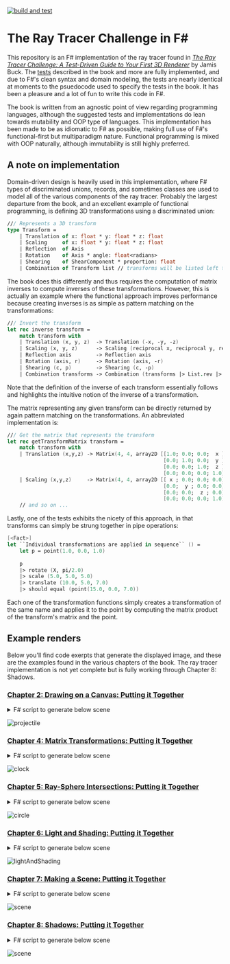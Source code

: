[![build and test](https://github.com/bmitc/the-ray-tracer-challenge-fsharp/actions/workflows/build-and-test.yml/badge.svg?branch=main)](https://github.com/bmitc/the-ray-tracer-challenge-fsharp/actions/workflows/build-and-test.yml)

# The Ray Tracer Challenge in F#
This repository is an F# implementation of the ray tracer found in [*The Ray Tracer Challenge: A Test-Driven Guide to Your First 3D Renderer*](https://pragprog.com/titles/jbtracer/the-ray-tracer-challenge/) by Jamis Buck. The [tests](https://github.com/bmitc/the-ray-tracer-challenge-fsharp/tree/main/RayTracerChallenge/XUnitTests) described in the book and more are fully implemented, and due to F#'s clean syntax and domain modeling, the tests are nearly identical at moments to the psuedocode used to specify the tests in the book. It has been a pleasure and a lot of fun to write this code in F#.

The book is written from an agnostic point of view regarding programming languages, although the suggested tests and implementations do lean towards mutability and OOP type of languages. This implementation has been made to be as idiomatic to F# as possible, making full use of F#'s functional-first but multiparadigm nature. Functional programming is mixed with OOP naturally, although immutability is still highly preferred.

## A note on implementation

Domain-driven design is heavily used in this implementation, where F# types of discriminated unions, records, and sometimes classes are used to model all of the various components of the ray tracer. Probably the largest departure from the book, and an excellent example of functional programming, is defining 3D transformations using a discriminated union:

```fsharp
/// Represents a 3D transform
type Transform =
    | Translation of x: float * y: float * z: float
    | Scaling     of x: float * y: float * z: float
    | Reflection  of Axis
    | Rotation    of Axis * angle: float<radians>
    | Shearing    of ShearComponent * proportion: float
    | Combination of Transform list // transforms will be listed left to right but applied right to left
```

The book does this differently and thus requires the computation of matrix inverses to compute inverses of these transformations. However, this is actually an example where the functional approach improves performance because creating inverses is as simple as pattern matching on the transformations:

```fsharp
/// Invert the transform
let rec inverse transform =
    match transform with
    | Translation (x, y, z)  -> Translation (-x, -y, -z)
    | Scaling (x, y, z)      -> Scaling (reciprocal x, reciprocal y, reciprocal z)
    | Reflection axis        -> Reflection axis
    | Rotation (axis, r)     -> Rotation (axis, -r)
    | Shearing (c, p)        -> Shearing (c, -p)
    | Combination transforms -> Combination (transforms |> List.rev |> List.map (fun t -> inverse t))
```
Note that the definition of the inverse of each transform essentially follows and highlights the intuitive notion of the inverse of a transformation.

The matrix representing any given transform can be directly returned by again pattern matching on the transformations. An abbreviated implementation is:

```fsharp
/// Get the matrix that represents the transform
let rec getTransformMatrix transform =
    match transform with
    | Translation (x,y,z) -> Matrix(4, 4, array2D [[1.0; 0.0; 0.0;  x ];
                                                   [0.0; 1.0; 0.0;  y ];
                                                   [0.0; 0.0; 1.0;  z ];
                                                   [0.0; 0.0; 0.0; 1.0]])
    | Scaling (x,y,z)     -> Matrix(4, 4, array2D [[ x ; 0.0; 0.0; 0.0];
                                                   [0.0;  y ; 0.0; 0.0];
                                                   [0.0; 0.0;  z ; 0.0];
                                                   [0.0; 0.0; 0.0; 1.0]])
    // and so on ...
```

Lastly, one of the tests exhibits the nicety of this approach, in that transforms can simply be strung together in pipe operations:

```fsharp
[<Fact>]
let ``Individual transformations are applied in sequence`` () =
    let p = point(1.0, 0.0, 1.0)
    
    p
    |> rotate (X, pi/2.0)
    |> scale (5.0, 5.0, 5.0)
    |> translate (10.0, 5.0, 7.0)
    |> should equal (point(15.0, 0.0, 7.0))
```
Each one of the transformation functions simply creates a transformation of the same name and applies it to the point by computing the matrix product of the transform's matrix and the point.

## Example renders

Below you'll find code exerpts that generate the displayed image, and these are the examples found in the various chapters of the book. The ray tracer implementation is not yet complete but is fully working through Chapter 8: Shadows.

### [Chapter 2: Drawing on a Canvas: Putting it Together](https://github.com/bmitc/the-ray-tracer-challenge-fsharp/blob/main/RayTracerChallenge/RayTracerChallenge/scripts/projectile.fsx)

<details>
<summary>F# script to generate below scene</summary>

```fsharp
type Projectile = { Position: Point<1>; Velocity: Vector }

type Environment = { Gravity: Vector; Wind: Vector }

let tick environment projectile =
    { Position = projectile.Position + projectile.Velocity;
      Velocity = projectile.Velocity + environment.Gravity + environment.Wind }

let initialPosition =
    { Position = point(0.0, 1.0, 0.0);
      Velocity = 11.25 * (normalize (vector(1.0, 1.8, 0.0))) }

let initialEnvironment =
    { Gravity = vector(0.0, -0.1, 0.0);
      Wind    = vector(-0.01, 0.0, 0.0) }

let run environment initialPosition (canvas: Canvas<pixels>) filePath =
    let mutable position = initialPosition
    while (tick environment position).Position.Y >= 0.0 do
        position <- (tick environment position)
        canvas.[roundToInt position.Position.X, canvas.Height - (roundToInt position.Position.Y)] <- green
    writeToPPM canvas filePath

run initialEnvironment
    initialPosition
    (Canvas(900<pixels>, 550<pixels>))
    (System.IO.Path.Combine(__SOURCE_DIRECTORY__, "../../../images/projectile.ppm"))
```
</details>

![projectile](https://github.com/bmitc/the-ray-tracer-challenge-fsharp/blob/main/images/projectile.png)

### [Chapter 4: Matrix Transformations: Putting it Together](https://github.com/bmitc/the-ray-tracer-challenge-fsharp/blob/main/RayTracerChallenge/RayTracerChallenge/scripts/clock.fsx)

<details>
<summary>F# script to generate below scene</summary>

```fsharp
let twelveOClock = point(0.0, 1.0, 0.0)
let angle = pi/6.0
let canvasSize = 200<pixels>
let center = point((float canvasSize)/2.0, (float canvasSize)/2.0, 0.0)

let writeHour h =
    let scaleFactor = (float canvasSize) * 3.0 / 8.0
    twelveOClock
    |> rotate (Z, float(h) * angle)             // move the 12 o'clock position to the hour position
    |> scale (scaleFactor, scaleFactor, 0.0)    // scale the clock radius to 3/8 of canvas size
    |> translate (center.X, center.Y, center.Z) // translate the clock to the middle of the canvas
    |> (fun p -> (roundToInt p.X, roundToInt p.Y))

let canvas = Canvas(canvasSize)

List.iter (fun hour -> let (x,y) = writeHour hour
                       canvas.[x,y] <- white)
          [1..12]

writeToPPM canvas (System.IO.Path.Combine(__SOURCE_DIRECTORY__, "../../../Images/clock.ppm"))
```
</details>

![clock](https://github.com/bmitc/the-ray-tracer-challenge-fsharp/blob/main/images/clock.png)

### [Chapter 5: Ray-Sphere Intersections: Putting it Together](https://github.com/bmitc/the-ray-tracer-challenge-fsharp/blob/main/RayTracerChallenge/RayTracerChallenge/scripts/circle.fsx)

<details>
<summary>F# script to generate below scene</summary>

```fsharp
let rayOrigin = pointu<world>(0.0, 0.0, -5.0)
let wallZ = 10.0<world>
let wallSize = 7.0<world>
let canvasSize = 200.0<pixels>
let pixelSize = wallSize / canvasSize
let halfSize = wallSize / 2.0
let canvas = Canvas(canvasSize)

let compute x y =
    let worldX = -halfSize + pixelSize * x
    let worldY =  halfSize - pixelSize * y
    let position = point(worldX, worldY, wallZ)
    let r = ray rayOrigin (normalize (position - rayOrigin))
    let xs = intersect r sphere
    match hit xs with
    | Some _ -> color(0.0, 0.5, 1.0)
    | None   -> color(0.0, 0.0, 0.0)

#time
canvas.UpdatePixels(fun x y _ -> compute (floatUnits<pixels> x) (floatUnits<pixels> y))
#time

writeToPPM canvas (System.IO.Path.Combine(__SOURCE_DIRECTORY__, "../../../images/circle.ppm"))
```
</details>

![circle](https://github.com/bmitc/the-ray-tracer-challenge-fsharp/blob/main/images/circle.png)

### [Chapter 6: Light and Shading: Putting it Together](https://github.com/bmitc/the-ray-tracer-challenge-fsharp/blob/main/RayTracerChallenge/RayTracerChallenge/scripts/lightAndShading.fsx)

<details>
<summary>F# script to generate below scene</summary>

```fsharp
let rayOrigin = pointu<world>(0.0, 0.0, -5.0)
let wallZ = 10.0<world>
let wallSize = 7.0<world>
let canvasSize = 1000.0<pixels>
let pixelSize = wallSize / canvasSize
let halfSize = wallSize / 2.0
let canvas = Canvas(canvasSize)

let m = {material() with Color = color(0.0, 0.5, 1.0)}
let light = {Position = pointu<world>(-10.0, 10.0, -10.0); Intensity = color(1.0, 1.0, 1.0)}

let compute x y =
    let worldX = -halfSize + pixelSize * x
    let worldY =  halfSize - pixelSize * y
    let pos = point(worldX, worldY, wallZ)
    let r = ray rayOrigin (normalize (pos - rayOrigin))
    let xs = intersect r sphere
    match hit xs with
    | Some i -> let point = position r i.Time
                let normal = normalAt i.Object point
                let eye = -r.Direction
                lighting m light point eye normal false
    | None   -> black

#time
canvas.UpdatePixels(fun x y _ -> compute (floatUnits<pixels> x) (floatUnits<pixels> y))
#time

writeToPPM canvas (System.IO.Path.Combine(__SOURCE_DIRECTORY__, "../../../images/lightAndShading.ppm"))
```
</details>

![lightAndShading](https://github.com/bmitc/the-ray-tracer-challenge-fsharp/blob/main/images/lightAndShading.png)

### [Chapter 7: Making a Scene: Putting it Together](https://github.com/bmitc/the-ray-tracer-challenge-fsharp/blob/main/RayTracerChallenge/RayTracerChallenge/scripts/scene.fsx)

<details>
<summary>F# script to generate below scene</summary>

```fsharp
//******************************************
// Scene objects
//******************************************

let floor = {sphere with Transform = Some (Scaling(10.0, 0.01, 10.0));
                         Material = Some {material() with Color = color(1.0, 0.9, 0.9);
                                                          Specular = 0.0}}

let leftWall = {sphere with Transform = Some (Combination [Translation(0.0,0.0,5.0);
                                                           Rotation(Y,-pi/4.0);
                                                           Rotation(X,pi/2.0);
                                                           Scaling(10.0, 0.01, 10.0)]);
                            Material = floor.Material}

let rightWall = {sphere with Transform = Some (Combination [Translation(0.0,0.0,5.0);
                                                            Rotation(Y,pi/4.0);
                                                            Rotation(X,pi/2.0);
                                                            Scaling(10.0, 0.01, 10.0)]);
                             Material = floor.Material}

let middle = {sphere with Transform = Some (Translation(-0.5, 1.0, 0.5));
                          Material = Some {material() with Color = color(0.1, 1.0, 0.5);
                                                           Diffuse = 0.7;
                                                           Specular = 0.3}}

let right = {sphere with Transform = Some (Combination [Translation(1.5, 0.5, -0.5); Scaling(0.5, 0.5, 0.5)]);
                         Material = Some {material() with Color = color(0.5, 1.0, 0.1);
                                                          Diffuse = 0.7;
                                                          Specular = 0.3}}

let left = {sphere with Transform = Some (Combination [Translation(-1.5, 0.33, -0.75); Scaling(0.33, 0.33, 0.33)]);
                        Material = Some {material() with Color = color(0.0, 0.5, 0.8);
                                                         Diffuse = 0.7;
                                                         Specular = 0.3}}

//******************************************
// World
//******************************************

let light = {Position = pointu<world>(-10.0, 10.0, -10.0); Intensity = color(1.0, 1.0, 1.0)}
let world = {Objects = [floor; leftWall; rightWall; middle; left; right]; LightSource = light}

let camera = {camera(2000.0<pixels>, 1000.0<pixels>, pi/3.0)
              with Transform = viewTransform (point(0.0, 1.5, -5.0)) (point(0.0, 1.0, 0.0)) (vector(0.0, 1.0, 0.0)) }

#time
let image = render camera world
#time

writeToPPM image (System.IO.Path.Combine(__SOURCE_DIRECTORY__, "../../../images/scene.ppm"))
```
</details>

![scene](https://github.com/bmitc/the-ray-tracer-challenge-fsharp/blob/main/images/scene.png)

### [Chapter 8: Shadows: Putting it Together](https://github.com/bmitc/the-ray-tracer-challenge-fsharp/blob/main/RayTracerChallenge/RayTracerChallenge/scripts/shadows.fsx)

<details>
<summary>F# script to generate below scene</summary>

```fsharp
//******************************************
// Scene objects
//******************************************

let floor = {sphere with Transform = Some (Scaling(10.0, 0.01, 10.0));
                         Material = Some {material() with Color = color(1.0, 0.9, 0.9);
                                                          Specular = 0.0}}

let leftWall = {sphere with Transform = Some (Combination [Translation(0.0,0.0,5.0);
                                                           Rotation(Y,-pi/4.0);
                                                           Rotation(X,pi/2.0);
                                                           Scaling(10.0, 0.01, 10.0)]);
                            Material = floor.Material}

let rightWall = {sphere with Transform = Some (Combination [Translation(0.0,0.0,5.0);
                                                            Rotation(Y,pi/4.0);
                                                            Rotation(X,pi/2.0);
                                                            Scaling(10.0, 0.01, 10.0)]);
                             Material = floor.Material}

let middle = {sphere with Transform = Some (Translation(-0.5, 1.0, 0.5));
                          Material = Some {material() with Color = color(0.1, 1.0, 0.5);
                                                           Diffuse = 0.7;
                                                           Specular = 0.3}}

let right = {sphere with Transform = Some (Combination [Translation(1.5, 0.5, -0.5); Scaling(0.5, 0.5, 0.5)]);
                         Material = Some {material() with Color = color(0.5, 1.0, 0.1);
                                                          Diffuse = 0.7;
                                                          Specular = 0.3}}

let left = {sphere with Transform = Some (Combination [Translation(-1.5, 0.33, -0.75); Scaling(0.33, 0.33, 0.33)]);
                        Material = Some {material() with Color = color(0.0, 0.5, 0.8);
                                                         Diffuse = 0.7;
                                                         Specular = 0.3}}

//******************************************
// World
//******************************************

let light = {Position = pointu<world>(-10.0, 10.0, -10.0); Intensity = color(1.0, 1.0, 1.0)}
let world = {Objects = [floor; leftWall; rightWall; middle; left; right]; LightSource = light}

let camera = {camera(2000.0<pixels>, 1000.0<pixels>, pi/3.0)
              with Transform = viewTransform (point(0.0, 1.5, -5.0)) (point(0.0, 1.0, 0.0)) (vector(0.0, 1.0, 0.0)) }

#time
let image = render camera world
#time

writeToPPM image (System.IO.Path.Combine(__SOURCE_DIRECTORY__, "../../../images/shadows.ppm"))
```
</details>

![scene](https://github.com/bmitc/the-ray-tracer-challenge-fsharp/blob/main/images/shadows.png)
